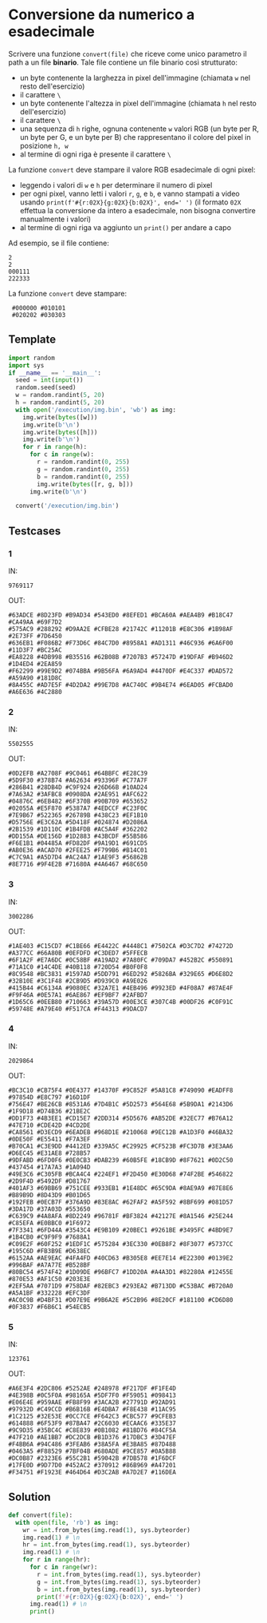# Conversione da numerico a esadecimale

Scrivere una funzione `convert(file)` che riceve come unico parametro il path a un file **binario**. Tale file contiene un file binario così strutturato:
- un byte contenente la larghezza in pixel dell'immagine (chiamata `w` nel resto dell'esercizio)
- il carattere `\
`
- un byte contenente l'altezza in pixel dell'immagine (chiamata `h` nel resto dell'esercizio)
- il carattere `\
`
- una sequenza di `h` righe, ognuna contenente `w` valori RGB (un byte per R, un byte per G, e un byte per B) che rappresentano il colore del pixel in posizione `h, w`
- al termine di ogni riga è presente il carattere `\
`

La funzione `convert` deve stampare il valore RGB esadecimale di ogni pixel:
- leggendo i valori di `w` e `h` per determinare il numero di pixel
- per ogni pixel, vanno letti i valori `r`, `g`, e `b`, e vanno stampati a video usando `print(f'#{r:02X}{g:02X}{b:02X}', end=' ')` (il formato `02X` effettua la conversione da intero a esadecimale, non bisogna convertire manualmente i valori)
- al termine di ogni riga va aggiunto un `print()` per andare a capo

Ad esempio, se il file contiene:
```
2
2
000111
222333
```
La funzione `convert` deve stampare:
```
 #000000 #010101
 #020202 #030303
```

## Template 

```py
import random
import sys
if __name__ == '__main__':
  seed = int(input())
  random.seed(seed)
  w = random.randint(5, 20)
  h = random.randint(5, 20)
  with open('/execution/img.bin', 'wb') as img:
    img.write(bytes([w]))
    img.write(b'\n')
    img.write(bytes([h]))
    img.write(b'\n')
    for r in range(h):
      for c in range(w):
        r = random.randint(0, 255)
        g = random.randint(0, 255)
        b = random.randint(0, 255)
        img.write(bytes([r, g, b]))
      img.write(b'\n')

  convert('/execution/img.bin')
```

## Testcases

### 1

IN:
```
9769117
```

OUT:
```
#63ADCE #8D23FD #B9AD34 #543ED0 #8EFED1 #BCA60A #AEA4B9 #B18C47 #CA49AA #69F7D2 
#575AC9 #288292 #D9AA2E #CFBE28 #21742C #11201B #E8C306 #1B98AF #2E73FF #7D6450 
#636EB1 #F086B2 #F73D6C #84C7D0 #8958A1 #AD1311 #46C936 #6A6F00 #11D3F7 #BC25AC 
#EA8228 #4DB998 #B35516 #62B08B #7207B3 #57247D #19DFAF #B946D2 #1D4ED4 #2EA859 
#F62299 #99E9D2 #074BBA #9B56FA #6A9AD4 #4470DF #E4C337 #DAD572 #A59A90 #181D8C 
#8A455C #AD7E5F #4D2DA2 #99E7D8 #AC740C #9B4E74 #6EAD05 #FCBAD0 #A6E636 #4C2880 

```

### 2

IN:
```
5502555
```

OUT:
```
#0D2EFB #A2708F #9C0461 #64BBFC #E28C39 
#5D9F30 #378B74 #A62634 #93396F #C77A7F 
#286B41 #28DB4D #C9F924 #26D66B #10AD24 
#7A63A2 #3AFBC8 #0908DA #2AE951 #AFC622 
#04876C #6EB482 #6F370B #90B709 #653652 
#02055A #E5F870 #5387A7 #4EDCCF #C23F0C 
#7E9B67 #522365 #26789B #438C23 #EF1B10 
#D5756E #E3C62A #5D418F #024874 #D2086A 
#2B1539 #1D110C #1B4FDB #AC5A4F #362202 
#DD155A #DE156D #1D2883 #43BCDF #55B586 
#F6E1B1 #04485A #FD82DF #9A19D1 #691CD5 
#AB0E36 #ACAD70 #2FEE25 #F799B6 #B14C01 
#C7C9A1 #A5D7D4 #AC24A7 #1AE9F3 #56862B 
#8E7716 #9F4E2B #71680A #4A6467 #68C650 

```

### 3

IN:
```
3002286
```

OUT:
```
#1AE403 #C15CD7 #C1BE66 #E4422C #4448C1 #7502CA #D3C7D2 #74272D #A377CC #66A80B #0EFDFD #C3DED7 #5FFECB 
#6F1A2F #E7A6DC #0C58BF #A19AD2 #7A80FC #709DA7 #452B2C #550891 #71A1C0 #14C4DE #40B118 #720D54 #B0F0F8 
#8C9548 #BC3831 #1597AD #5DD791 #6ED292 #5826BA #329E65 #D6E8D2 #32B10E #3C1F48 #2CB9D5 #D939C0 #A9E026 
#415B44 #C6134A #9080EC #32A7E1 #4EB496 #9923ED #4F08A7 #87AE4F #F9F46A #0E57A1 #6AE867 #EF9BF7 #2AFBD7 
#1D65C6 #0EEB80 #710663 #39A57D #00E3CE #307C4B #00DF26 #C0F91C #59748E #A79E40 #F517CA #F44313 #9DACD7 

```

### 4

IN:
```
2029864
```

OUT:
```
#BC3C10 #CB75F4 #0E4377 #14370F #9C852F #5A81C8 #749090 #EADFF8 #97854D #E8C797 #16D1DF 
#756E47 #BE26CB #8531A6 #7D4B1C #5D2573 #564E68 #5B9DA1 #2143D6 #1F9D18 #D74B36 #21BE2C 
#DD1F73 #4B3EE1 #CD15E7 #2DD314 #5D5676 #AB52DE #32EC77 #B76A12 #47E710 #CDE42D #4CD2DE 
#CA8561 #D3ECD9 #6EADEB #968D1E #210068 #9EC12B #A1D3F0 #46BA32 #0DE50F #E55411 #F7A3EF 
#B70CA1 #C3E9DD #4412ED #339A5C #C29925 #CF523B #FC3D7B #3E3AA6 #D6EC45 #E31AE8 #728B57 
#9DFABD #6FD0F6 #0E0CB3 #DAB239 #60B5FE #18CB9D #8F7621 #0D2C50 #437454 #17A7A3 #1A094D 
#49E3C6 #C305FB #BCA4C4 #224EF1 #F2D450 #E30D68 #74F2BE #546822 #2D9F4D #5492DF #D81767 
#401AF3 #69BB69 #751CEE #933EB1 #1E48DC #65C9DA #8AE9A9 #87E8E6 #B89B9D #8D43D9 #B01D65 
#192FEB #0ECB7F #376A9D #83E8AC #62FAF2 #A5F592 #8BF699 #081D57 #3DA17D #37A03D #553650 
#C639C9 #4A8AFA #8D2249 #96781F #BF3824 #42127E #8A1546 #25E244 #C85EFA #E0BBC0 #1F6972 
#7F3341 #6FD44A #3543C4 #E9B109 #20BEC1 #9261BE #3495FC #4BD9E7 #1B4CB0 #C9F9F9 #7688A1 
#C09E2F #60F252 #1EDF1C #575284 #3EC330 #0EB8F2 #8F3077 #5737CC #195C6D #FB3B9E #D638EC 
#6152AA #AE9EAC #4FA4FD #40CD63 #B305E8 #EE7E14 #E22300 #0139E2 #996BAF #A7A77E #B528BF 
#80BC54 #574F42 #1D09DE #96BFC7 #1DD20A #A4A3D1 #82280A #12455E #870E53 #AF1C50 #203E3E 
#2EF5AA #7071D9 #758DAF #82EBC3 #293EA2 #B713DD #C53BAC #B720A0 #A5A1BF #332228 #EFC3DF 
#AC0C9B #D4BF31 #D07E9E #9B6A2E #5C2B96 #8E20CF #181100 #CD6D80 #0F3837 #F6B6C1 #54ECB5 

```

### 5

IN:
```
123761
```

OUT:
```
#A6E3F4 #2DC806 #5252AE #248978 #F217DF #F1FE4D 
#4E398B #0C5F0A #98165A #5DF7F0 #F59051 #098413 
#E06E4E #959AAE #FB8F99 #3ACA2B #27791D #92AD91 
#97932D #C49CCD #B6B16B #E4DBA7 #F8E438 #11AC95 
#1C2125 #32E53E #0CC7CE #F642C3 #CBC577 #9CFEB3 
#614888 #6F53F9 #87BA47 #2C6030 #ECAAC6 #335E37 
#9C9D35 #35BC4C #C8E839 #0B1082 #81BD76 #84CF5A 
#47F210 #AE1BB7 #DC2DCB #B1D376 #17DBC3 #3D47EF 
#F4BB6A #94C486 #3FEAB6 #38A5FA #E3BA85 #87D488 
#0463A5 #F88529 #7BF04B #680ADE #9CE857 #0A5B88 
#DC0B87 #2323E6 #55C2B1 #59042B #7DB578 #1F6DCF 
#17FE0D #9D77D0 #452AC2 #370912 #86B969 #A47201 
#F34751 #F1923E #464D64 #D3C2AB #A7D2E7 #116DEA 

```

## Solution

```py
def convert(file):
  with open(file, 'rb') as img:
    wr = int.from_bytes(img.read(1), sys.byteorder)
    img.read(1) # \n
    hr = int.from_bytes(img.read(1), sys.byteorder)
    img.read(1) # \n
    for r in range(hr):
      for c in range(wr):
        r = int.from_bytes(img.read(1), sys.byteorder)
        g = int.from_bytes(img.read(1), sys.byteorder)
        b = int.from_bytes(img.read(1), sys.byteorder)
        print(f'#{r:02X}{g:02X}{b:02X}', end=' ')
      img.read(1) # \n
      print()
```
